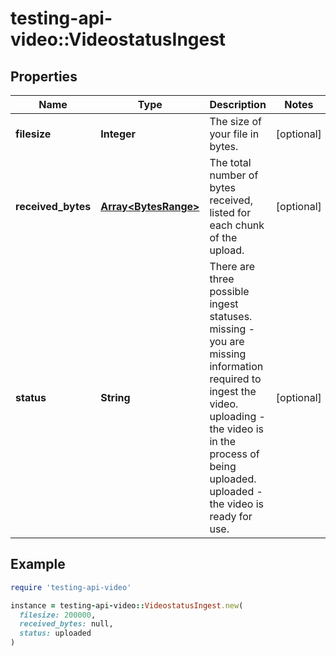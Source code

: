 # testing-api-video::VideostatusIngest

## Properties

| Name | Type | Description | Notes |
| ---- | ---- | ----------- | ----- |
| **filesize** | **Integer** | The size of your file in bytes. | [optional] |
| **received_bytes** | [**Array&lt;BytesRange&gt;**](BytesRange.md) | The total number of bytes received, listed for each chunk of the upload. | [optional] |
| **status** | **String** | There are three possible ingest statuses. missing - you are missing information required to ingest the video. uploading - the video is in the process of being uploaded. uploaded - the video is ready for use. | [optional] |

## Example

```ruby
require 'testing-api-video'

instance = testing-api-video::VideostatusIngest.new(
  filesize: 200000,
  received_bytes: null,
  status: uploaded
)
```

